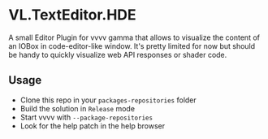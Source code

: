# VL.TextEditor.HDE

A small Editor Plugin for vvvv gamma that allows to visualize the content of an IOBox in code-editor-like window. It's pretty limited for now but should be handy to quickly visualize web API responses or shader code.

## Usage

- Clone this repo in your `packages-repositories` folder
- Build the solution in `Release` mode
- Start vvvv with `--package-repositories`
- Look for the help patch in the help browser